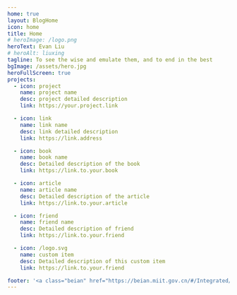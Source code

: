 ```yaml
---
home: true
layout: BlogHome
icon: home
title: Home
# heroImage: /logo.png
heroText: Evan Liu
# heroAlt: liuxing
tagline: To see the wise and emulate them, and to end in the best
bgImage: /assets/hero.jpg
heroFullScreen: true
projects:
  - icon: project
    name: project name
    desc: project detailed description
    link: https://your.project.link

  - icon: link
    name: link name
    desc: link detailed description
    link: https://link.address

  - icon: book
    name: book name
    desc: Detailed description of the book
    link: https://link.to.your.book

  - icon: article
    name: article name
    desc: Detailed description of the article
    link: https://link.to.your.article

  - icon: friend
    name: friend name
    desc: Detailed description of friend
    link: https://link.to.your.friend

  - icon: /logo.svg
    name: custom item
    desc: Detailed description of this custom item
    link: https://link.to.your.friend

footer: '<a class="beian" href="https://beian.miit.gov.cn/#/Integrated/recordQuery" target="_blank" >渝ICP备19015847号-2</a> | <span><img src="https://img.alicdn.com/tfs/TB1..50QpXXXXX7XpXXXXXXXXXX-40-40.png" width="20" height="20">&emsp;<a class="beian" href="http://www.beian.gov.cn/portal/registerSystemInfo?recordcode=50011902000430" style="display:inline-block;text-decoration:none;height:20px;line-height:20px;" target="_blank">渝公网安备 50011902000430号</a></span>｜Theme by <a class="beian" href="https://theme-hope.vuejs.press/zh/">VuePress Theme Hope</a>'
---
```



